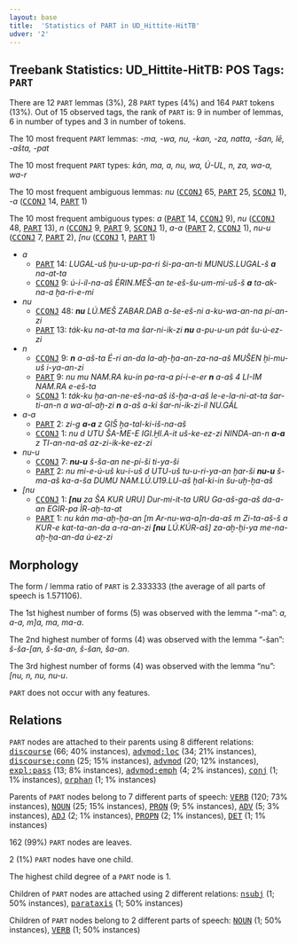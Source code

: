 ```yaml
---
layout: base
title:  'Statistics of PART in UD_Hittite-HitTB'
udver: '2'
---
```


## Treebank Statistics: UD_Hittite-HitTB: POS Tags: `PART`

There are 12 `PART` lemmas (3%), 28 `PART` types (4%) and 164 `PART` tokens (13%).
Out of 15 observed tags, the rank of `PART` is: 9 in number of lemmas, 6 in number of types and 3 in number of tokens.

The 10 most frequent `PART` lemmas: <em>-ma, -wa, nu, -kan, -za, natta, -šan, lē, -ašta, -pat</em>

The 10 most frequent `PART` types:  <em>kán, ma, a, nu, wa, Ú-UL, n, za, wa-a, wa-r</em>

The 10 most frequent ambiguous lemmas: <em>nu</em> (<tt><a href="hit_hittb-pos-CCONJ.html">CCONJ</a></tt> 65, <tt><a href="hit_hittb-pos-PART.html">PART</a></tt> 25, <tt><a href="hit_hittb-pos-SCONJ.html">SCONJ</a></tt> 1), <em>-a</em> (<tt><a href="hit_hittb-pos-CCONJ.html">CCONJ</a></tt> 14, <tt><a href="hit_hittb-pos-PART.html">PART</a></tt> 1)

The 10 most frequent ambiguous types:  <em>a</em> (<tt><a href="hit_hittb-pos-PART.html">PART</a></tt> 14, <tt><a href="hit_hittb-pos-CCONJ.html">CCONJ</a></tt> 9), <em>nu</em> (<tt><a href="hit_hittb-pos-CCONJ.html">CCONJ</a></tt> 48, <tt><a href="hit_hittb-pos-PART.html">PART</a></tt> 13), <em>n</em> (<tt><a href="hit_hittb-pos-CCONJ.html">CCONJ</a></tt> 9, <tt><a href="hit_hittb-pos-PART.html">PART</a></tt> 9, <tt><a href="hit_hittb-pos-SCONJ.html">SCONJ</a></tt> 1), <em>a-a</em> (<tt><a href="hit_hittb-pos-PART.html">PART</a></tt> 2, <tt><a href="hit_hittb-pos-CCONJ.html">CCONJ</a></tt> 1), <em>nu-u</em> (<tt><a href="hit_hittb-pos-CCONJ.html">CCONJ</a></tt> 7, <tt><a href="hit_hittb-pos-PART.html">PART</a></tt> 2), <em>[nu</em> (<tt><a href="hit_hittb-pos-CCONJ.html">CCONJ</a></tt> 1, <tt><a href="hit_hittb-pos-PART.html">PART</a></tt> 1)


* <em>a</em>
  * <tt><a href="hit_hittb-pos-PART.html">PART</a></tt> 14: <em>LUGAL-uš ḫu-u-up-pa-ri ši-pa-an-ti MUNUS.LUGAL-š <b>a</b> na-at-ta</em>
  * <tt><a href="hit_hittb-pos-CCONJ.html">CCONJ</a></tt> 9: <em>ú-i-il-na-aš ÉRIN.MEŠ-an te-eš-šu-um-mi-uš-š <b>a</b> ta-ak-na-a ḫa-ri-e-mi</em>
* <em>nu</em>
  * <tt><a href="hit_hittb-pos-CCONJ.html">CCONJ</a></tt> 48: <em><b>nu</b> LÚ.MEŠ ZABAR.DAB a-še-eš-ni a-ku-wa-an-na pí-an-zi</em>
  * <tt><a href="hit_hittb-pos-PART.html">PART</a></tt> 13: <em>ták-ku na-at-ta ma šar-ni-ik-zi <b>nu</b> a-pu-u-un pát šu-ú-ez-zi</em>
* <em>n</em>
  * <tt><a href="hit_hittb-pos-CCONJ.html">CCONJ</a></tt> 9: <em><b>n</b> a-aš-ta É-ri an-da la-aḫ-ḫa-an-za-na-aš MUŠEN ḫi-<im->mu-uš i-ya-an-zi</em>
  * <tt><a href="hit_hittb-pos-PART.html">PART</a></tt> 9: <em>nu mu NAM.RA ku-in pa-ra-a pí-i-e-er <b>n</b> a-aš 4 LI-IM NAM.RA e-eš-ta</em>
  * <tt><a href="hit_hittb-pos-SCONJ.html">SCONJ</a></tt> 1: <em>ták-ku ḫa-an-ne-eš-na-aš iš-ḫa-a-aš le-e-la-ni-at-ta šar-ti-an-n a wa-al-aḫ-zi <b>n</b> a-aš a-ki šar-ni-ik-zi-il NU.GÁL</em>
* <em>a-a</em>
  * <tt><a href="hit_hittb-pos-PART.html">PART</a></tt> 2: <em>zi-g <b>a-a</b> z GIŠ ḫa-tal-ki-iš-na-aš</em>
  * <tt><a href="hit_hittb-pos-CCONJ.html">CCONJ</a></tt> 1: <em>nu d UTU ŠA-ME-E IGI.ḪI.A-it uš-ke-ez-zi NINDA-an-n <b>a-a</b> z TI-an-na-aš az-zi-ik-ke-ez-zi</em>
* <em>nu-u</em>
  * <tt><a href="hit_hittb-pos-CCONJ.html">CCONJ</a></tt> 7: <em><b>nu-u</b> š-ša-an ne-pí-ši ti-ya-ši</em>
  * <tt><a href="hit_hittb-pos-PART.html">PART</a></tt> 2: <em>nu mi-e-ú-uš ku-i-uš d UTU-uš tu-u-ri-ya-an ḫar-ši <b>nu-u</b> š-ma-aš ka-a-ša DUMU NAM.LÚ.U19.LU-aš ḫal-ki-in šu-uḫ-ḫa-aš</em>
* <em>[nu</em>
  * <tt><a href="hit_hittb-pos-CCONJ.html">CCONJ</a></tt> 1: <em><b>[nu</b> za ŠA KUR URU] Dur-mi-it-ta URU Ga-aš-ga-aš da-a-an EGIR-pa ÌR-aḫ-ta-at</em>
  * <tt><a href="hit_hittb-pos-PART.html">PART</a></tt> 1: <em>nu kán ma-aḫ-ḫa-an [m Ar-nu-wa-a]n-da-aš m Zi-ta-aš-š a KUR-e kat-ta-an-da a-ra-an-zi <b>[nu</b> LÚ.KÚR-aš] za-aḫ-ḫi-ya me-na-aḫ-ḫa-an-da ú-ez-zi</em>

## Morphology

The form / lemma ratio of `PART` is 2.333333 (the average of all parts of speech is 1.571106).

The 1st highest number of forms (5) was observed with the lemma “-ma”: <em>a, a-a, m]a, ma, ma-a</em>.

The 2nd highest number of forms (4) was observed with the lemma “-šan”: <em>š-ša-[an, š-ša-an, š-šan, ša-an</em>.

The 3rd highest number of forms (4) was observed with the lemma “nu”: <em>[nu, n, nu, nu-u</em>.

`PART` does not occur with any features.


## Relations

`PART` nodes are attached to their parents using 8 different relations: <tt><a href="hit_hittb-dep-discourse.html">discourse</a></tt> (66; 40% instances), <tt><a href="hit_hittb-dep-advmod-loc.html">advmod:loc</a></tt> (34; 21% instances), <tt><a href="hit_hittb-dep-discourse-conn.html">discourse:conn</a></tt> (25; 15% instances), <tt><a href="hit_hittb-dep-advmod.html">advmod</a></tt> (20; 12% instances), <tt><a href="hit_hittb-dep-expl-pass.html">expl:pass</a></tt> (13; 8% instances), <tt><a href="hit_hittb-dep-advmod-emph.html">advmod:emph</a></tt> (4; 2% instances), <tt><a href="hit_hittb-dep-conj.html">conj</a></tt> (1; 1% instances), <tt><a href="hit_hittb-dep-orphan.html">orphan</a></tt> (1; 1% instances)

Parents of `PART` nodes belong to 7 different parts of speech: <tt><a href="hit_hittb-pos-VERB.html">VERB</a></tt> (120; 73% instances), <tt><a href="hit_hittb-pos-NOUN.html">NOUN</a></tt> (25; 15% instances), <tt><a href="hit_hittb-pos-PRON.html">PRON</a></tt> (9; 5% instances), <tt><a href="hit_hittb-pos-ADV.html">ADV</a></tt> (5; 3% instances), <tt><a href="hit_hittb-pos-ADJ.html">ADJ</a></tt> (2; 1% instances), <tt><a href="hit_hittb-pos-PROPN.html">PROPN</a></tt> (2; 1% instances), <tt><a href="hit_hittb-pos-DET.html">DET</a></tt> (1; 1% instances)

162 (99%) `PART` nodes are leaves.

2 (1%) `PART` nodes have one child.

The highest child degree of a `PART` node is 1.

Children of `PART` nodes are attached using 2 different relations: <tt><a href="hit_hittb-dep-nsubj.html">nsubj</a></tt> (1; 50% instances), <tt><a href="hit_hittb-dep-parataxis.html">parataxis</a></tt> (1; 50% instances)

Children of `PART` nodes belong to 2 different parts of speech: <tt><a href="hit_hittb-pos-NOUN.html">NOUN</a></tt> (1; 50% instances), <tt><a href="hit_hittb-pos-VERB.html">VERB</a></tt> (1; 50% instances)

